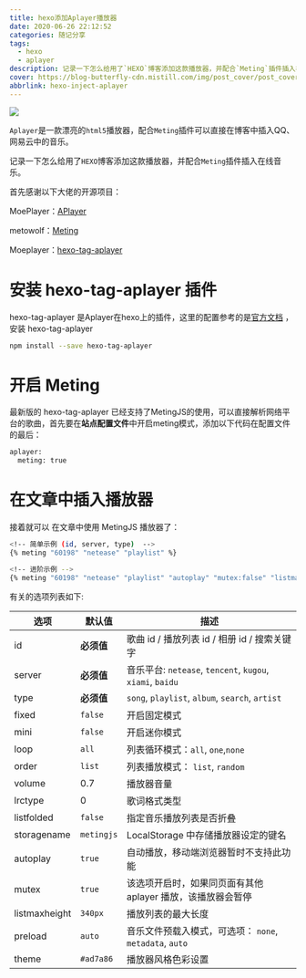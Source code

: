 ```yaml
---
title: hexo添加Aplayer播放器
date: 2020-06-26 22:12:52
categories: 随记分享
tags:
  - hexo
  - aplayer
description: 记录一下怎么给用了`HEXO`博客添加这款播放器，并配合`Meting`插件插入在线音乐。
cover: https://blog-butterfly-cdn.mistill.com/img/post_cover/post_cover_018.webp
abbrlink: hexo-inject-aplayer
---
```


![](https://blog-butterfly-cdn.mistill.com/img/post_img/df727d58ly1gg61wr553vj20v204w3yl.jpg)

`Aplayer`是一款漂亮的`html5`播放器，配合`Meting`插件可以直接在博客中插入QQ、网易云中的音乐。

记录一下怎么给用了`HEXO`博客添加这款播放器，并配合`Meting`插件插入在线音乐。

<!-- more -->

首先感谢以下大佬的开源项目：

MoePlayer：[APlayer](https://github.com/MoePlayer/APlayer)

metowolf：[Meting](https://github.com/metowolf/Meting)

Moeplayer：[hexo-tag-aplayer](https://github.com/MoePlayer/hexo-tag-aplayer)



# 安装 hexo-tag-aplayer 插件

hexo-tag-aplayer 是Aplayer在hexo上的插件，这里的配置参考的是[官方文档](https://links.jianshu.com/go?to=https%3A%2F%2Fgithub.com%2FMoePlayer%2Fhexo-tag-aplayer%2Fblob%2Fmaster%2Fdocs%2FREADME-zh_cn.md) ，安装 hexo-tag-aplayer

```bash
npm install --save hexo-tag-aplayer
```



# 开启 Meting

最新版的 hexo-tag-aplayer 已经支持了MetingJS的使用，可以直接解析网络平台的歌曲，首先要在**站点配置文件**中开启meting模式，添加以下代码在配置文件的最后：

```bash
aplayer:
  meting: true
```



# 在文章中插入播放器

接着就可以 在文章中使用 MetingJS 播放器了：

```bash
<!-- 简单示例 (id, server, type)  -->
{% meting "60198" "netease" "playlist" %}

<!-- 进阶示例 -->
{% meting "60198" "netease" "playlist" "autoplay" "mutex:false" "listmaxheight:340px" "preload:none" "theme:#ad7a86"%}
```



有关的选项列表如下:

| 选项          | 默认值     | 描述                                                        |
| ------------- | ---------- | ----------------------------------------------------------- |
| id            | **必须值** | 歌曲 id / 播放列表 id / 相册 id / 搜索关键字                |
| server        | **必须值** | 音乐平台: `netease`, `tencent`, `kugou`, `xiami`, `baidu`   |
| type          | **必须值** | `song`, `playlist`, `album`, `search`, `artist`             |
| fixed         | `false`    | 开启固定模式                                                |
| mini          | `false`    | 开启迷你模式                                                |
| loop          | `all`      | 列表循环模式：`all`, `one`,`none`                           |
| order         | `list`     | 列表播放模式： `list`, `random`                             |
| volume        | 0.7        | 播放器音量                                                  |
| lrctype       | 0          | 歌词格式类型                                                |
| listfolded    | `false`    | 指定音乐播放列表是否折叠                                    |
| storagename   | `metingjs` | LocalStorage 中存储播放器设定的键名                         |
| autoplay      | `true`     | 自动播放，移动端浏览器暂时不支持此功能                      |
| mutex         | `true`     | 该选项开启时，如果同页面有其他 aplayer 播放，该播放器会暂停 |
| listmaxheight | `340px`    | 播放列表的最大长度                                          |
| preload       | `auto`     | 音乐文件预载入模式，可选项： `none`, `metadata`, `auto`     |
| theme         | `#ad7a86`  | 播放器风格色彩设置                                          |